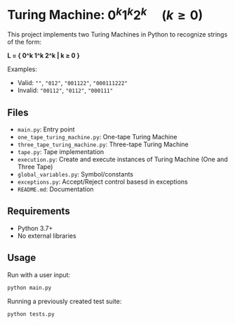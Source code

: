 # Turing Machine: $0^k 1^k 2^k \quad (k \geq 0)$

This project implements two Turing Machines in Python to recognize strings of the form:

**L = { 0^k 1^k 2^k | k ≥ 0 }**

Examples:
- Valid: `""`, `"012"`, `"001122"`, `"000111222"`
- Invalid: `"00112"`, `"0112"`, `"000111"`

## Files
- `main.py`: Entry point
- `one_tape_turing_machine.py`: One-tape Turing Machine
- `three_tape_turing_machine.py`: Three-tape Turing Machine
- `tape.py`: Tape implementation
- `execution.py`: Create and execute instances of Turing Machine (One and Three Tape)
- `global_variables.py`: Symbol/constants
- `exceptions.py`: Accept/Reject control basesd in exceptions
- `README.md`: Documentation

## Requirements
- Python 3.7+
- No external libraries

## Usage

Run with a user input:

```python
python main.py
```

Running a previously created test suite:
```python
python tests.py
```



